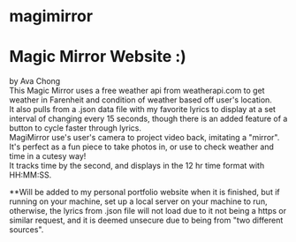# magimirror
# Magic Mirror Website :)
by Ava Chong  
This Magic Mirror uses a free weather api from weatherapi.com to get weather in Farenheit and condition of weather based off user's location.  
It also pulls from a .json data file with my favorite lyrics to display at a set interval of changing every 15 seconds, though there is an added feature of a button to cycle faster through lyrics.  
MagiMirror use's user's camera to project video back, imitating a "mirror".  
It's perfect as a fun piece to take photos in, or use to check weather and time in a cutesy way!  
It tracks time by the second, and displays in the 12 hr time format with HH:MM:SS.  

**Will be added to my personal portfolio website when it is finished, but if running on your machine, set up a local server on your machine to run, otherwise, the lyrics from .json file will not load due to it not being a https or similar request, and it is deemed unsecure due to being from "two different sources".


